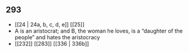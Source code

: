 ## 293
- [[24 | 24a, b, c, d, e]] [[25]] 
- A is an aristocrat; and B, the woman he loves, is a “daughter of the people” and hates the aristocracy
- [[232]] [[283]] [[336 | 336b]] 

